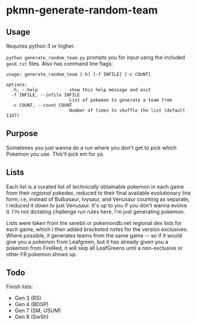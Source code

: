 # pkmn-generate-random-team

## Usage
Requires python 3 or higher.

`python generate_random_team.py` prompts you for input using the included `genX.txt` files. Also has command line flags:

```
usage: generate_random_team [-h] [-f INFILE] [-c COUNT]

options:
  -h, --help            show this help message and exit
  -f INFILE, --infile INFILE
                        List of pokemon to generate a team from
  -c COUNT, --count COUNT
                        Number of times to shuffle the list (default 1167)
```

## Purpose

Sometimes you just wanna do a run where you don't get to pick which Pokemon you use. This'll pick em for ya.

## Lists

Each list is a curated list of *technically* obtainable pokemon in each game from their _regional_ pokedex, reduced to their final available evolutionary line form; i.e, instead of Bulbasaur, Ivysaur, and Venusaur counting as separate, I reduced it down to just Venusaur. It's up to you if you don't wanna evolve it. I'm not dictating challenge run rules here, I'm just generating pokemon.

Lists were taken from the serebii or pokemondb.net regional dex lists for each game, which I then added bracketed notes for the version exclusives. Where possible, it generates teams from the same game -- so if it would give you a pokemon from Leafgreen, but it has already given you a pokemon from FireRed, it will skip all LeafGreens until a non-exclusive or other FR pokemon shows up.

## Todo

Finish lists:
- Gen 3 (RS)
- Gen 4 (BDSP)
- Gen 7 (SM, USUM)
- Gen 8 (SwSh)
